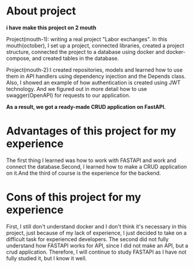 # About project

**i have make this project on 2 mouth**

Project(mouth-1): writing a real project "Labor exchanges". In this mouth(october), I set up a project, connected libraries, created a project structure, connected the project to a database using docker and docker-compose, and created tables in the database.

Project(mouth-2):I created repositories, models and learned how to use them in API handlers using dependency injection and the Depends class. Also, I showed an example of how authentication is created using JWT technology. And we figured out in more detail how to use swagger(OpenAPI) for requests to our application.

**As a result, we got a ready-made CRUD application on FastAPI.**

# Advantages of this project for my experience

The first thing I learned was how to work with FASTAPI and work and connect the database.Second, I learned how to make a CRUD application on it.And the third of course is the experience for the backend.

# Cons of this project for my experience

First, I still don't understand docker and I don't think it's necessary in this project, just because of my lack of experience, I just decided to take on a difficult task for experienced developers. The second did not fully understand how FASTAPI works for API, since I did not make an API, but a crud application. Therefore, I will continue to study FASTAPI as I have not fully studied it, but I know it well.

